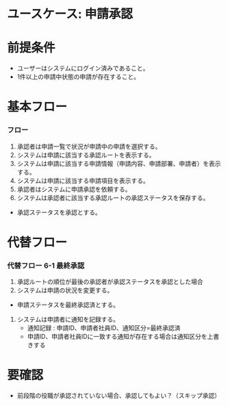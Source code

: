 # ユースケース: 申請承認

# 前提条件

- ユーザーはシステムにログイン済みであること。
- 1件以上の申請中状態の申請が存在すること。

# 基本フロー

### フロー

1. 承認者は申請一覧で状況が申請中の申請を選択する。
1. システムは申請に該当する承認ルートを表示する。
1. システムは申請に該当する申請情報（申請内容、申請部署、申請者）を表示する。
1. システムは申請に該当する申請項目を表示する。
1. 承認者はシステムに申請承認を依頼する。
1. システムは承認者に該当する承認ルートの承認ステータスを保存する。
  - 承認ステータスを承認とする。

# 代替フロー

### 代替フロー 6-1 最終承認

1. 承認ルートの順位が最後の承認者が承認ステータスを承認とした場合
1. システムは申請の状況を変更する。
  - 申請ステータスを最終承認済とする。
1. システムは申請者に通知を記録する。
    - 通知記録 : 申請ID、申請者社員ID、通知区分=最終承認済
    - 申請ID、申請者社員IDに一致する通知が存在する場合は通知区分を上書きする

# 要確認

- 前段階の役職が承認されていない場合、承認してもよい？（スキップ承認）
